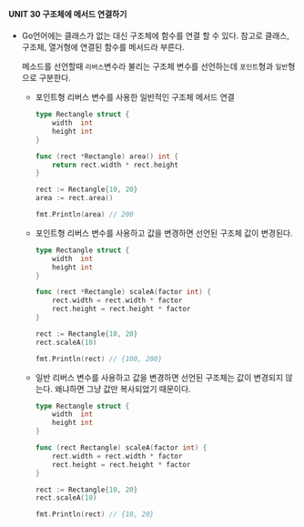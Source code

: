 #### UNIT 30 구조체에 메서드 연결하기

- Go언어에는 클래스가 없는 대신 구조체에 함수를 연결 할 수 있다.
  참고로 클래스, 구조체, 열거형에 연결된 함수를 메서드라 부른다.

  메소드를 선언할때 `리버스`변수라 불리는 구조체 변수를 선언하는데
  `포인트`형과 `일반`형으로 구분한다.

  - 포인트형 리버스 변수를 사용한 일반적인 구조체 메서드 연결 

    ```go
    type Rectangle struct {
    	width  int
    	height int
    }
    
    func (rect *Rectangle) area() int {
    	return rect.width * rect.height
    }
    
    rect := Rectangle{10, 20}
    area := rect.area()
    
    fmt.Println(area) // 200
    ```

  - 포인트형 리버스 변수를 사용하고 값을 변경하면 선언된 구조체 값이 변경된다.

    ```go
    type Rectangle struct {
    	width  int
    	height int
    }
    
    func (rect *Rectangle) scaleA(factor int) {
    	rect.width = rect.width * factor
    	rect.height = rect.height * factor
    }
    
    rect := Rectangle{10, 20}
    rect.scaleA(10)
    
    fmt.Println(rect) // {100, 200}
    ```

  - 일반 리버스 변수를 사용하고 값을 변경하면 선언된 구조체는 값이 변경되지 않는다.
    왜냐하면 그냥 값만 복사되었기 때문이다.

    ```go
    type Rectangle struct {
    	width  int
    	height int
    }
    
    func (rect Rectangle) scaleA(factor int) {
    	rect.width = rect.width * factor
    	rect.height = rect.height * factor
    }
    
    rect := Rectangle{10, 20}
    rect.scaleA(10)
    
    fmt.Println(rect) // {10, 20}
    ```

    

